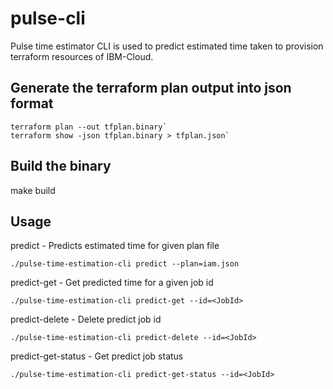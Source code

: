 # pulse-cli
Pulse time estimator CLI is used to predict estimated time taken to provision terraform resources of IBM-Cloud.

## Generate the terraform plan output into json format
   ```
   terraform plan --out tfplan.binary`
   terraform show -json tfplan.binary > tfplan.json`
   ```
## Build the binary

make build

## Usage

predict            - Predicts estimated time for given plan file
```
./pulse-time-estimation-cli predict --plan=iam.json
```
predict-get        - Get predicted time for a given job id
```
./pulse-time-estimation-cli predict-get --id=<JobId>
```
predict-delete     - Delete predict job id
```
./pulse-time-estimation-cli predict-delete --id=<JobId>
```
predict-get-status - Get predict job status
```
./pulse-time-estimation-cli predict-get-status --id=<JobId>
```
